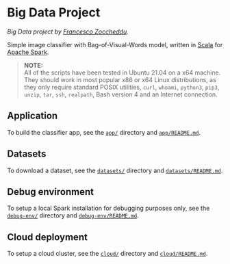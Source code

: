 # Big Data Project
*Big Data project by [Francesco Zoccheddu](https://www.github.com/francescozoccheddu).*

Simple image classifier with Bag-of-Visual-Words model, written in [Scala](https://www.scala-lang.org/) for [Apache Spark](https://spark.apache.org/).

> **NOTE:**   
All of the scripts have been tested in Ubuntu 21.04 on a x64 machine.  
They should work in most popular x86 or x64 Linux distributions, as they only require standard POSIX utilities, `curl`, `whoami`, `python3`, `pip3`, `unzip`, `tar`, `ssh`, `realpath`, Bash version 4 and an Internet connection.

## Application

To build the classifier app, see the [`app/`](app/) directory and [`app/README.md`](app/README.md).

## Datasets

To download a dataset, see the [`datasets/`](datasets/) directory and [`datasets/README.md`](datasets/README.md).

## Debug environment

To setup a local Spark installation for debugging purposes only, see the [`debug-env/`](debug-env/) directory and [`debug-env/README.md`](debug-env/README.md).

## Cloud deployment

To setup a cloud cluster, see the [`cloud/`](cloud/) directory and [`cloud/README.md`](cloud/README.md).
